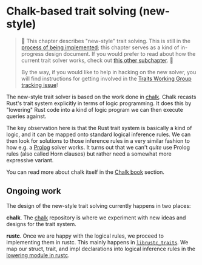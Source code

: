 # Chalk-based trait solving (new-style)

> 🚧 This chapter describes "new-style" trait solving. This is still in the
> [process of being implemented][wg]; this chapter serves as a kind of
> in-progress design document. If you would prefer to read about how the
> current trait solver works, check out
> [this other subchapter](./resolution.html). 🚧
>
> By the way, if you would like to help in hacking on the new solver, you will
> find instructions for getting involved in the
> [Traits Working Group tracking issue][wg]!

[wg]: https://github.com/rust-lang/rust/issues/48416

The new-style trait solver is based on the work done in [chalk][chalk]. Chalk
recasts Rust's trait system explicitly in terms of logic programming. It does
this by "lowering" Rust code into a kind of logic program we can then execute
queries against.

The key observation here is that the Rust trait system is basically a
kind of logic, and it can be mapped onto standard logical inference
rules. We can then look for solutions to those inference rules in a
very similar fashion to how e.g. a [Prolog] solver works. It turns out
that we can't *quite* use Prolog rules (also called Horn clauses) but
rather need a somewhat more expressive variant.

[Prolog]: https://en.wikipedia.org/wiki/Prolog

You can read more about chalk itself in the
[Chalk book](https://rust-lang.github.io/chalk/book/) section.

## Ongoing work
The design of the new-style trait solving currently happens in two places:

**chalk**. The [chalk][chalk] repository is where we experiment with new ideas
and designs for the trait system.

**rustc**. Once we are happy with the logical rules, we proceed to
implementing them in rustc. This mainly happens in
[`librustc_traits`][librustc_traits]. We map our struct, trait, and impl declarations into logical inference rules in the [lowering module in rustc](./lowering-module.md).

[chalk]: https://github.com/rust-lang/chalk
[librustc_traits]: https://github.com/rust-lang/rust/tree/master/src/librustc_traits
